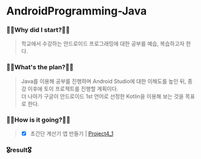# AndroidProgramming-Java
### 🧎‍♂️Why did I start?🧎‍♂️
  > 학교에서 수강하는 안드로이드 프로그래밍에 대한 공부를 예습, 복습하고자 한다.  
### 🚶‍♂️What's the plan?🚶‍♂️
  > Java를 이용해 공부를 진행하며 Android Studio에 대한 이해도를 높인 뒤, 종강 이후에 토이 프로젝트를 진행할 계획이다.  
    더 나아가 구글이 안드로이드 1st 언어로 선정한 Kotlin을 이용해 보는 것을 목표로 한다.
### 🏃‍♂️How is it going?🏃‍♂️
  > - [x] 초간단 계산기 앱 만들기 | [Project4_1](https://github.com/pup-paw/AndroidProgramming-Java/tree/main/Project4_1)
### 🎖result🎖
  >
